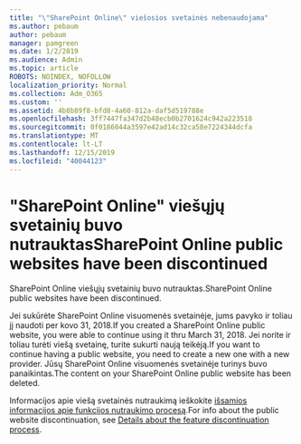 ```yaml
---
title: "\"SharePoint Online\" viešosios svetainės nebenaudojama"
ms.author: pebaum
author: pebaum
manager: pamgreen
ms.date: 1/2/2019
ms.audience: Admin
ms.topic: article
ROBOTS: NOINDEX, NOFOLLOW
localization_priority: Normal
ms.collection: Adm_O365
ms.custom: ''
ms.assetid: 4b8b89f8-bfd8-4a60-812a-daf5d519788e
ms.openlocfilehash: 3ff7447fa347d2b48ecb0b2701624c942a223518
ms.sourcegitcommit: 0f0186044a3597e42ad14c32ca58e7224344dcfa
ms.translationtype: MT
ms.contentlocale: lt-LT
ms.lasthandoff: 12/15/2019
ms.locfileid: "40044123"
---
```

# <a name="sharepoint-online-public-websites-have-been-discontinued"></a><span data-ttu-id="9d14b-102">"SharePoint Online" viešųjų svetainių buvo nutrauktas</span><span class="sxs-lookup"><span data-stu-id="9d14b-102">SharePoint Online public websites have been discontinued</span></span>

<span data-ttu-id="9d14b-103">SharePoint Online viešųjų svetainių buvo nutrauktas.</span><span class="sxs-lookup"><span data-stu-id="9d14b-103">SharePoint Online public websites have been discontinued.</span></span>

<span data-ttu-id="9d14b-104">Jei sukūrėte SharePoint Online visuomenės svetainėje, jums pavyko ir toliau jį naudoti per kovo 31, 2018.</span><span class="sxs-lookup"><span data-stu-id="9d14b-104">If you created a SharePoint Online public website, you were able to continue using it thru March 31, 2018.</span></span> <span data-ttu-id="9d14b-105">Jei norite ir toliau turėti viešą svetainę, turite sukurti naują teikėją.</span><span class="sxs-lookup"><span data-stu-id="9d14b-105">If you want to continue having a public website, you need to create a new one with a new provider.</span></span> <span data-ttu-id="9d14b-106">Jūsų SharePoint Online visuomenės svetainėje turinys buvo panaikintas.</span><span class="sxs-lookup"><span data-stu-id="9d14b-106">The content on your SharePoint Online public website has been deleted.</span></span>

<span data-ttu-id="9d14b-107">Informacijos apie viešą svetainės nutraukimą ieškokite [išsamios informacijos apie funkcijos nutraukimo procesą](https://go.microsoft.com/fwlink/?linkid=866980).</span><span class="sxs-lookup"><span data-stu-id="9d14b-107">For info about the public website discontinuation, see [Details about the feature discontinuation process](https://go.microsoft.com/fwlink/?linkid=866980).</span></span>
